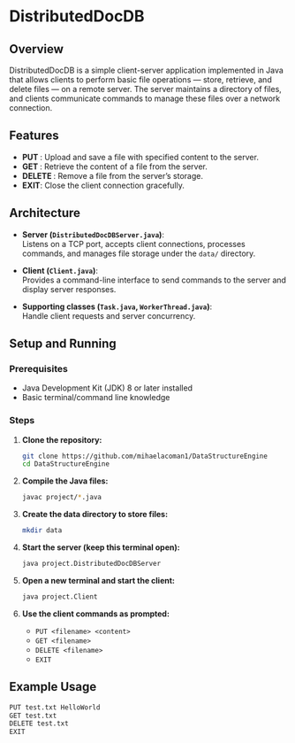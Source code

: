 # DistributedDocDB

## Overview
DistributedDocDB is a simple client-server application implemented in Java that allows clients to perform basic file operations — store, retrieve, and delete files — on a remote server. The server maintains a directory of files, and clients communicate commands to manage these files over a network connection.

## Features
- **PUT <filename> <content>**: Upload and save a file with specified content to the server.
- **GET <filename>**: Retrieve the content of a file from the server.
- **DELETE <filename>**: Remove a file from the server’s storage.
- **EXIT**: Close the client connection gracefully.

## Architecture
- **Server (`DistributedDocDBServer.java`)**:  
  Listens on a TCP port, accepts client connections, processes commands, and manages file storage under the `data/` directory.
  
- **Client (`Client.java`)**:  
  Provides a command-line interface to send commands to the server and display server responses.
  
- **Supporting classes (`Task.java`, `WorkerThread.java`)**:  
  Handle client requests and server concurrency.

## Setup and Running

### Prerequisites
- Java Development Kit (JDK) 8 or later installed
- Basic terminal/command line knowledge

### Steps

1. **Clone the repository:**
    ```bash
    git clone https://github.com/mihaelacoman1/DataStructureEngine
    cd DataStructureEngine
    ```

2. **Compile the Java files:**
    ```bash
    javac project/*.java
    ```

3. **Create the data directory to store files:**
    ```bash
    mkdir data
    ```

4. **Start the server (keep this terminal open):**
    ```bash
    java project.DistributedDocDBServer
    ```

5. **Open a new terminal and start the client:**
    ```bash
    java project.Client
    ```

6. **Use the client commands as prompted:**
    - `PUT <filename> <content>`
    - `GET <filename>`
    - `DELETE <filename>`
    - `EXIT`

## Example Usage

```bash
PUT test.txt HelloWorld
GET test.txt
DELETE test.txt
EXIT


